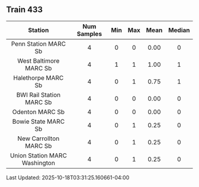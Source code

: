 ## Train 433

| Station | Num Samples | Min | Max | Mean | Median |
| :-----: | :---------: | :-: | :-: | :--: | :----: |
| Penn Station MARC Sb | 4 | 0 | 0 | 0.00 | 0 |
| West Baltimore MARC Sb | 4 | 1 | 1 | 1.00 | 1 |
| Halethorpe MARC Sb | 4 | 0 | 1 | 0.75 | 1 |
| BWI Rail Station MARC Sb | 4 | 0 | 0 | 0.00 | 0 |
| Odenton MARC Sb | 4 | 0 | 0 | 0.00 | 0 |
| Bowie State MARC Sb | 4 | 0 | 1 | 0.25 | 0 |
| New Carrollton MARC Sb | 4 | 0 | 1 | 0.25 | 0 |
| Union Station MARC Washington | 4 | 0 | 1 | 0.25 | 0 |


Last Updated: 2025-10-18T03:31:25.160661-04:00